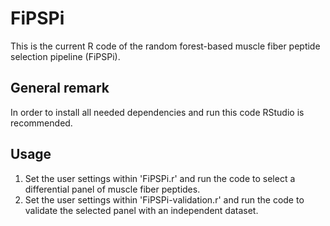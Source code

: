 # FiPSPi
This is the current R code of the random forest-based muscle fiber peptide selection pipeline (FiPSPi).

## General remark
In order to install all needed dependencies and run this code RStudio is recommended.

## Usage
1) Set the user settings within 'FiPSPi.r' and run the code to select a differential panel of muscle fiber peptides.
2) Set the user settings within 'FiPSPi-validation.r' and run the code to validate the selected panel with an independent dataset. 
